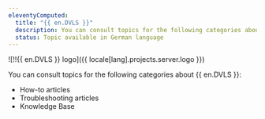 ```yaml
---
eleventyComputed:
  title: "{{ en.DVLS }}"
  description: You can consult topics for the following categories about {{ en.DVLS }}':' How-to articles, Troubleshooting articles, and Knowledge Base
  status: Topic available in German language
---
```

![!!{{ en.DVLS }} logo]({{ locale[lang].projects.server.logo }})

You can consult topics for the following categories about {{ en.DVLS }}:

* How-to articles
* Troubleshooting articles
* Knowledge Base
